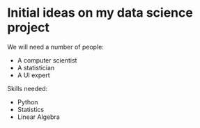 # Initial ideas on my data science project

We will need a number of people:
* A computer scientist
* A statistician
* A UI expert

Skills needed:
* Python
* Statistics
* Linear Algebra

